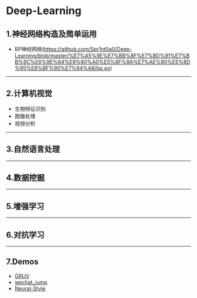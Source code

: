 # Deep-Learning
## 1.神经网络构造及简单运用
* BP神经网络(https://github.com/Spr1nt0a0/Deep-Learning/blob/master/%E7%A5%9E%E7%BB%8F%E7%BD%91%E7%BB%9C%E6%9E%84%E9%80%A0%E5%8F%8A%E7%AE%80%E5%8D%95%E8%BF%90%E7%94%A8/bp.py)
-------
## 2.计算机视觉
* 生物特征识别
* 图像处理
* 视频分析
------
## 3.自然语言处理
------
## 4.数据挖掘
------
## 5.增强学习
------
## 6.对抗学习
------
## 7.Demos
* [GRUV](https://github.com/Spr1nt0a0/Deep-Learning/tree/master/Demos/GRUV)
* [wechat_jump](https://github.com/Spr1nt0a0/Deep-Learning/tree/master/Demos/wechat_jump)
* [Neural-Style](https://github.com/Spr1nt0a0/Deep-Learning/tree/master/Demos/Neural-Style)
